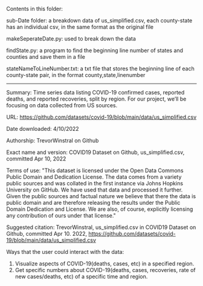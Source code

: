 Contents in this folder:

sub-Date folder: a breakdown data of us_simplified.csv, each county-state has an individual csv, in the same format as the original file

makeSeperateDate.py: used to break down the data

findState.py: a program to find the beginning line number of states and counties and save them in a file

stateNameToLineNumber.txt: a txt file that stores the beginning line of each county-state pair, in the format county,state,linenumber

-------------------------------------------------------------------------------------------------------------------------------------------------------------------

Summary: Time series data listing COVID-19 confirmed cases, reported deaths, and reported recoveries, split by region. For our project, we’ll be focusing on data collected from US sources. 

URL: https://github.com/datasets/covid-19/blob/main/data/us_simplified.csv

Date downloaded: 4/10/2022

Authorship: TrevorWinstral on Github 

Exact name and version: COVID19 Dataset on Github, us_simplified.csv, committed Apr 10, 2022

Terms of use:
"This dataset is licensed under the Open Data Commons Public Domain and Dedication License.
The data comes from a variety public sources and was collated in the first instance via Johns Hopkins University on GitHub. We have used that data and processed it further. Given the public sources and factual nature we believe that there the data is public domain and are therefore releasing the results under the Public Domain Dedication and License. We are also, of course, explicitly licensing any contribution of ours under that license."

Suggested citation: TrevorWinstral, us_simplified.csv in COVID19 Dataset on Github, committed Apr 10. 2022, https://github.com/datasets/covid-19/blob/main/data/us_simplified.csv

Ways that the user could interact with the data:
  1. Visualize aspects of COVID-19(deaths, cases, etc) in a specified region.
  2. Get specific numbers about COVID-19(deaths, cases, recoveries, rate of new cases/deaths, etc) of a specific time and region. 
